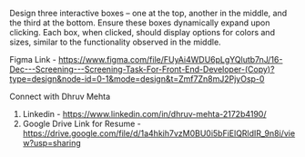Design three interactive boxes – one at the top, another in the middle, and the third at the bottom. Ensure these boxes dynamically expand upon clicking.
Each box, when clicked, should display options for colors and sizes, similar to the functionality observed in the middle.

Figma Link - https://www.figma.com/file/FUyAi4WDU6pLgYQlutb7nJ/16-Dec---Screening---Screening-Task-For-Front-End-Developer-(Copy)?type=design&node-id=0-1&mode=design&t=Zmf7Zn8mJ2PjyOsp-0

Connect with Dhruv Mehta 
1. Linkedin - https://www.linkedin.com/in/dhruv-mehta-2172b4190/
2. Google Drive Link for Resume - https://drive.google.com/file/d/1a4hkih7vzM0BU0i5bFiElQRldIR_9n8i/view?usp=sharing 